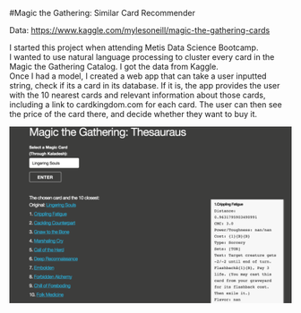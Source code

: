 #Magic the Gathering: Similar Card Recommender

Data: https://www.kaggle.com/mylesoneill/magic-the-gathering-cards  
  
I started this project when attending Metis Data Science Bootcamp.  
I wanted to use natural language processing to cluster every card in the Magic the Gathering Catalog. I got the data from Kaggle.  
Once I had a model, I created a web app that can take a user inputted string, check if its a card in its database. If it is, the app provides the user with the 10 nearest cards and relevant information about those cards, including a link to cardkingdom.com for each card. The user can then see the price of the card there, and decide whether they want to buy it.

<img src="mtg_app/Demo_Screen.png" alt="" style="max-width:100%;">